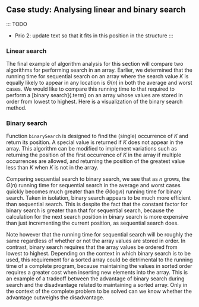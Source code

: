 
## Case study: Analysing linear and binary search

::: TODO
- Prio 2: update text so that it fits in this position in the structure
:::

### Linear search

The final example of algorithm analysis for this section will compare
two algorithms for performing search in an array. Earlier, we determined
that the running time for sequential search on an array where the search
value $K$ is equally likely to appear in any location is $\Theta(n)$ in
both the average and worst cases. We would like to compare this running
time to that required to perform a [binary search]{.term} on an array whose values are stored in order from lowest to
highest. Here is a visualization of the binary search method.

<inlineav id="binarySearchCON" src="Searching/binarySearchCON.js" name="Binary Search Algorithm Slideshow" links="Searching/binarySearchCON.css"/>

### Binary search

<inlineav id="BsearchDandCRecurCON" src="AlgAnal/BsearchDandCRecurCON.js" name="Binary Search recurrence slideshow" links="AlgAnal/BsearchDandCRecurCON.css"/>

Function `binarySearch` is designed to find the (single) occurrence of
$K$ and return its position. A special value is returned if $K$ does not
appear in the array. This algorithm can be modified to implement
variations such as returning the position of the first occurrence of $K$
in the array if multiple occurrences are allowed, and returning the
position of the greatest value less than $K$ when $K$ is not in the
array.

Comparing sequential search to binary search, we see that as $n$ grows,
the $\Theta(n)$ running time for sequential search in the average and
worst cases quickly becomes much greater than the $\Theta(\log n)$
running time for binary search. Taken in isolation, binary search
appears to be much more efficient than sequential search. This is
despite the fact that the constant factor for binary search is greater
than that for sequential search, because the calculation for the next
search position in binary search is more expensive than just
incrementing the current position, as sequential search does.

Note however that the running time for sequential search will be roughly
the same regardless of whether or not the array values are stored in
order. In contrast, binary search requires that the array values be
ordered from lowest to highest. Depending on the context in which binary
search is to be used, this requirement for a sorted array could be
detrimental to the running time of a complete program, because
maintaining the values in sorted order requires a greater cost when
inserting new elements into the array. This is an example of a tradeoff
between the advantage of binary search during search and the
disadvantage related to maintaining a sorted array. Only in the context
of the complete problem to be solved can we know whether the advantage
outweighs the disadvantage.
